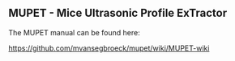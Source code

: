 ## MUPET - Mice Ultrasonic Profile ExTractor

The MUPET manual can be found here:  

https://github.com/mvansegbroeck/mupet/wiki/MUPET-wiki
